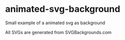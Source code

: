 # animated-svg-background
Small example of a animated svg as background

All SVGs are generated from SVGBackgrounds.com
